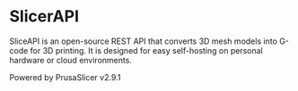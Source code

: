 # SlicerAPI

SliceAPI is an open-source REST API that converts 3D mesh models into G-code
for 3D printing. It is designed for easy self-hosting on personal hardware or
cloud environments.

Powered by PrusaSlicer v2.9.1
